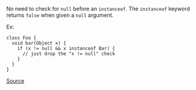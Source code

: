No need to check for `null` before an `instanceof`.
The `instanceof` keyword returns `false` when given a `null` argument.

Ex:

```
class Foo {
  void bar(Object x) {
    if (x != null && x instanceof Bar) {
      // just drop the "x != null" check
    }
  }
}
```

[Source](http://pmd.sourceforge.net/pmd-5.3.2/pmd-java/rules/java/design.html#SimplifyConditional)
